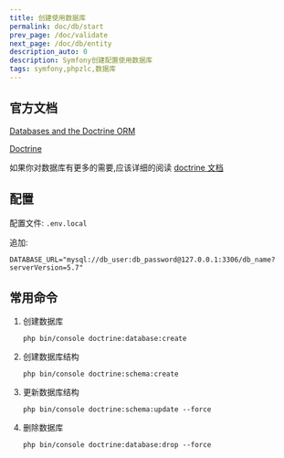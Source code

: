 ```yaml
---
title: 创建使用数据库
permalink: doc/db/start
prev_page: /doc/validate
next_page: /doc/db/entity
description_auto: 0
description: Symfony创建配置使用数据库
tags: symfony,phpzlc,数据库
---
```


## 官方文档

[Databases and the Doctrine ORM](https://symfony.com/doc/4.4/doctrine.html)

[Doctrine](https://www.doctrine-project.org/)

如果你对数据库有更多的需要,应该详细的阅读 [doctrine 文档](https://www.doctrine-project.org/projects/doctrine-orm/en/2.7/index.html)

## 配置

配置文件: `.env.local`

追加:

```shell
DATABASE_URL="mysql://db_user:db_password@127.0.0.1:3306/db_name?serverVersion=5.7"
```

## 常用命令

1. 创建数据库

    ```shell
    php bin/console doctrine:database:create
    ```
   
2. 创建数据库结构

    ```shell
    php bin/console doctrine:schema:create
    ```
   
3. 更新数据库结构

    ```shell
    php bin/console doctrine:schema:update --force
    ```
 
 4. 删除数据库
 
    ```shell
    php bin/console doctrine:database:drop --force
    ```

